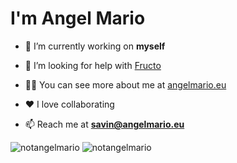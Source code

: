 <h1>I'm Angel Mario</h1>


- 🔭 I’m currently working on **myself**

- 🤝 I’m looking for help with [Fructo](https://fructo.land)

- 👨‍💻 You can see more about me at [angelmario.eu](https://angelmario.eu)

- ❤️ I love collaborating

- 📫 Reach me at **savin@angelmario.eu**

<img src="https://github-readme-stats.vercel.app/api/top-langs?username=notangelmario&show_icons=true&locale=en&layout=compact" alt="notangelmario" />
<img src="https://github-readme-stats.vercel.app/api?username=notangelmario&show_icons=true&locale=en" alt="notangelmario" />
